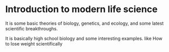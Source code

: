 # Introduction to modern life science

It is some basic theories of biology, genetics, and ecology, and some latest scientific breakthroughs. 

It is basically high school biology and some interesting examples. like How to lose weight scientifically